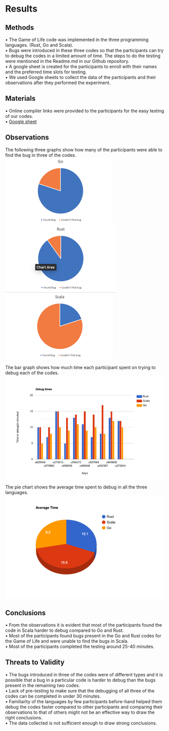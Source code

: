 # Results<br />

## Methods<br />

•	The Game of Life code was implemented in the three programming languages. (Rust, Go and Scala). <br />
•	Bugs were introduced in these three codes so that the participants can try to debug the codes in a limited amount of time. The steps to do the testing were mentioned in the Readme.md in our Github repository.<br />
•	A google sheet is created for the participants to enroll with their names and the preferred time slots for testing.<br />
•	We used Google sheets to collect the data of the participants and their observations after they performed the experiment.<br />

## Materials<br />

•	Online compiler links were provided to the participants for the easy testing of our codes.<br />
•	[Google sheet](https://docs.google.com/spreadsheets/d/1dc-u9gUTlp9lGXloCC8Ct1ruAwqNz8RcXk8BVhFY1uQ/edit#gid=0)<br />


## Observations<br />

The following three graphs show how many of the participants were able to find the bug in three of the codes.
![alt text](https://github.com/jayeshjakkani/seng20_21_HW2/blob/master/images/go.png)
![alt text](https://github.com/jayeshjakkani/seng20_21_HW2/blob/master/images/rust.png)
![alt text](https://github.com/jayeshjakkani/seng20_21_HW2/blob/master/images/scala.png)



The bar graph shows how much time each participant spent on trying to debug each of the codes.
![alt text](https://github.com/jayeshjakkani/seng20_21_HW2/blob/master/images/bar-graph%20(1).png)

The pie chart shows the average time spent to debug in all the three languages.
![alt text](https://github.com/jayeshjakkani/seng20_21_HW2/blob/master/images/pie-chart.png)


## Conclusions<br />

•	From the observations it is evident that most of the participants found the code in Scala harder to debug compared to Go and Rust.<br />
•	Most of the participants found bugs present in the Go and Rust codes for the Game of Life and were unable to find the bugs in Scala.<br />
•	Most of the participants completed the testing around 25-40 minutes.<br />

## Threats to Validity <br />	

•	The bugs introduced in three of the codes were of different types and it is possible that a bug in a particular code is harder to debug than the bugs present in the remaining two codes. <br />
•	Lack of pre-testing to make sure that the debugging of all three of the codes can be completed in under 30 minutes.<br />
•	Familiarity of the languages by few participants before-hand helped them debug the codes faster compared to other participants and comparing their observations to that of others might not be an effective way to draw the right conclusions.<br />
• The data collected is not sufficient enough to draw strong conclusions.<br />




